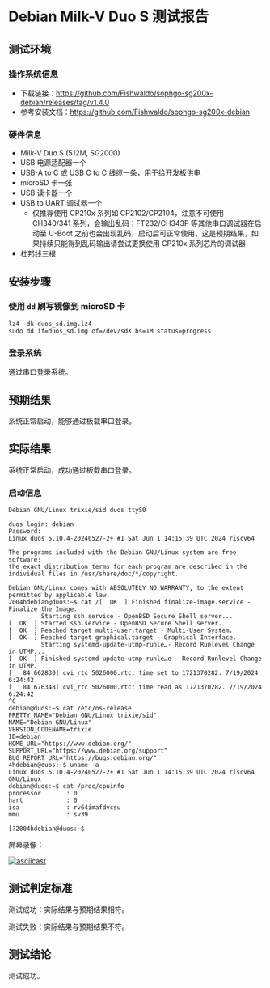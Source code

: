 # Debian Milk-V Duo S 测试报告

## 测试环境

### 操作系统信息

- 下载链接：https://github.com/Fishwaldo/sophgo-sg200x-debian/releases/tag/v1.4.0
- 参考安装文档：https://github.com/Fishwaldo/sophgo-sg200x-debian

### 硬件信息

- Milk-V Duo S (512M, SG2000)
- USB 电源适配器一个
- USB-A to C 或 USB C to C 线缆一条，用于给开发板供电
- microSD 卡一张
- USB 读卡器一个
- USB to UART 调试器一个
    - 仅推荐使用 CP210x 系列如 CP2102/CP2104，注意不可使用 CH340/341 系列，会输出乱码；FT232/CH343P 等其他串口调试器在启动至 U-Boot 之前也会出现乱码，启动后可正常使用，这是预期结果，如果持续只能得到乱码输出请尝试更换使用 CP210x 系列芯片的调试器
- 杜邦线三根

## 安装步骤

### 使用 `dd` 刷写镜像到 microSD 卡

```shell
lz4 -dk duos_sd.img.lz4
sudo dd if=duos_sd.img of=/dev/sdX bs=1M status=progress
```

### 登录系统

通过串口登录系统。

## 预期结果

系统正常启动，能够通过板载串口登录。

## 实际结果

系统正常启动，成功通过板载串口登录。

### 启动信息

```log
Debian GNU/Linux trixie/sid duos ttyS0

duos login: debian
Password:
Linux duos 5.10.4-20240527-2+ #1 Sat Jun 1 14:15:39 UTC 2024 riscv64

The programs included with the Debian GNU/Linux system are free software;
the exact distribution terms for each program are described in the
individual files in /usr/share/doc/*/copyright.

Debian GNU/Linux comes with ABSOLUTELY NO WARRANTY, to the extent
permitted by applicable law.
2004hdebian@duos:~$ cat /[  OK  ] Finished finalize-image.service - Finalize the Image.
         Starting ssh.service - OpenBSD Secure Shell server...
[  OK  ] Started ssh.service - OpenBSD Secure Shell server.
[  OK  ] Reached target multi-user.target - Multi-User System.
[  OK  ] Reached target graphical.target - Graphical Interface.
         Starting systemd-update-utmp-runle…- Record Runlevel Change in UTMP...
[  OK  ] Finished systemd-update-utmp-runle…e - Record Runlevel Change in UTMP.
[   84.662830] cvi_rtc 5026000.rtc: time set to 1721370282. 7/19/2024 6:24:42
[   84.676348] cvi_rtc 5026000.rtc: time read as 1721370282. 7/19/2024 6:24:42
^C
debian@duos:~$ cat /etc/os-release
PRETTY_NAME="Debian GNU/Linux trixie/sid"
NAME="Debian GNU/Linux"
VERSION_CODENAME=trixie
ID=debian
HOME_URL="https://www.debian.org/"
SUPPORT_URL="https://www.debian.org/support"
BUG_REPORT_URL="https://bugs.debian.org/"
4hdebian@duos:~$ uname -a
Linux duos 5.10.4-20240527-2+ #1 Sat Jun 1 14:15:39 UTC 2024 riscv64 GNU/Linux
debian@duos:~$ cat /proc/cpuinfo
processor       : 0
hart            : 0
isa             : rv64imafdvcsu
mmu             : sv39

[?2004hdebian@duos:~$
```

屏幕录像：

[![asciicast](https://asciinema.org/a/SJ7sck8RtdUvHapuyqs0rPmS4.svg)](https://asciinema.org/a/SJ7sck8RtdUvHapuyqs0rPmS4)

## 测试判定标准

测试成功：实际结果与预期结果相符。

测试失败：实际结果与预期结果不符。

## 测试结论

测试成功。
